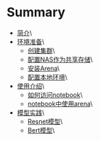 # Summary

* [简介](README.md)\
* [环境准备](setup/README.md)\
	* [创建集群](setup/CREATE_CLUSTER.md)\
	* [配置NAS作为共享存储](setup/SETUP_NAS.md)\
	* [安装Arena](setup/INSTALL_ARENA.md)\
	* [配置本地环境](setup/SETUP_LOCAL.md)\
* [使用介绍](guide/README.md)\
	* [如何访问notebook](guide/ACCESS_NOTEBOOK.md)\
	* [notebook中使用arena](guide/NOTEBOOK_USE_ARENA.md)\
* [模型实践](practice/README.md)\
	* [Resnet模型](practice/RESNET.md)\
	* [Bert模型](practice/BERT.md)\

